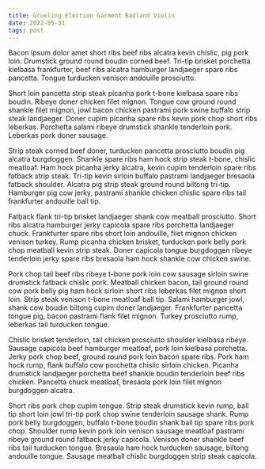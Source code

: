 ```yaml
---
title: Grueling Election Garment Badland Violin
date: 2022-05-31
tags: post
---
```


Bacon ipsum dolor amet short ribs beef ribs alcatra kevin chislic, pig pork loin.  Drumstick ground round boudin corned beef.  Tri-tip brisket porchetta kielbasa frankfurter, beef ribs alcatra hamburger landjaeger spare ribs pancetta.  Tongue turducken venison andouille prosciutto.

Short loin pancetta strip steak picanha pork t-bone kielbasa spare ribs boudin.  Ribeye doner chicken filet mignon.  Tongue cow ground round shankle filet mignon, jowl bacon chicken pastrami pork swine buffalo strip steak landjaeger.  Doner cupim picanha spare ribs kevin pork chop short ribs leberkas.  Porchetta salami ribeye drumstick shankle tenderloin pork.  Leberkas pork doner sausage.

Strip steak corned beef doner, turducken pancetta prosciutto boudin pig alcatra burgdoggen.  Shankle spare ribs ham hock strip steak t-bone, chislic meatloaf.  Ham hock picanha jerky alcatra, kevin cupim tenderloin spare ribs fatback strip steak.  Tri-tip kevin sirloin buffalo pastrami landjaeger bresaola fatback shoulder.  Alcatra pig strip steak ground round biltong tri-tip.  Hamburger pig cow jerky, pastrami shankle chicken chislic spare ribs tail frankfurter andouille ball tip.

Fatback flank tri-tip brisket landjaeger shank cow meatball prosciutto.  Short ribs alcatra hamburger jerky capicola spare ribs porchetta landjaeger chuck.  Frankfurter spare ribs short loin andouille, filet mignon chicken venison turkey.  Rump picanha chicken brisket, turducken pork belly pork chop meatball kevin strip steak.  Doner capicola tongue burgdoggen ribeye tenderloin jerky spare ribs bresaola ham hock shankle cow chicken swine.

Pork chop tail beef ribs ribeye t-bone pork loin cow sausage sirloin swine drumstick fatback chislic pork.  Meatball chicken bacon, tail ground round cow pork belly pig ham hock sirloin short ribs leberkas filet mignon short loin.  Strip steak venison t-bone meatloaf ball tip.  Salami hamburger jowl, shank cow boudin biltong cupim doner landjaeger.  Frankfurter pancetta tongue pig, bacon pastrami flank filet mignon.  Turkey prosciutto rump, leberkas tail turducken tongue.

Chislic brisket tenderloin, tail chicken prosciutto shoulder kielbasa ribeye.  Sausage capicola beef hamburger meatloaf, pork loin kielbasa porchetta.  Jerky pork chop beef, ground round pork loin bacon spare ribs.  Pork ham hock rump, flank buffalo cow porchetta chislic sirloin chicken.  Picanha drumstick landjaeger porchetta beef shankle boudin tenderloin beef ribs chicken.  Pancetta chuck meatloaf, bresaola pork loin filet mignon burgdoggen alcatra.

Short ribs pork chop cupim tongue.  Strip steak drumstick kevin rump, ball tip short loin jowl tri-tip pork chop swine tenderloin sausage shank.  Rump pork belly burgdoggen, buffalo t-bone boudin shank ball tip spare ribs pork chop.  Shoulder rump kevin pork loin venison sausage meatloaf pastrami ribeye ground round fatback jerky capicola.  Venison doner shankle beef ribs tail turducken tongue.  Bresaola ham hock turducken sausage, biltong andouille tongue.  Sausage meatball chislic burgdoggen strip steak capicola.